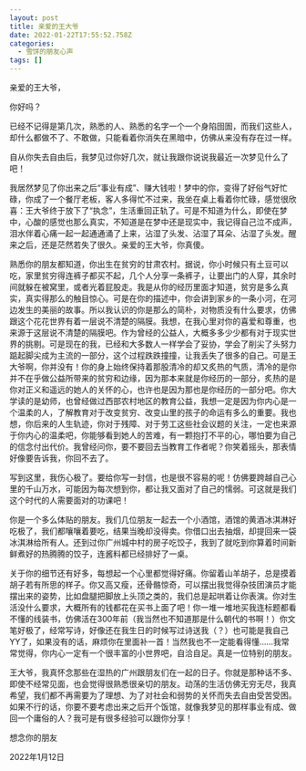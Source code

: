 ```yaml
---
layout: post
title: 亲爱的王大爷
date: 2022-01-22T17:55:52.758Z
categories:
  - 雪饼的朋友心声
tags: []
---
```

亲爱的王大爷，

你好吗？

已经不记得是第几次，熟悉的人、熟悉的名字一个一个身陷囹圄，而我们这些人，却什么都做不了、不敢做，只能看着你消失在黑暗中，仿佛从来没有存在过一样。

自从你失去自由后，我梦见过你好几次，就让我跟你说说我最近一次梦见什么了吧！

我居然梦见了你出来之后“事业有成”、赚大钱啦！梦中的你，变得了好俗气好忙碌，你成了一个餐厅老板，客人多得忙不过来，我坐在桌上看着你忙碌，感觉很欣喜：王大爷终于放下了“执念”，生活重回正轨了。可是不知道为什么，即使在梦中，心酸的感觉也那么真实，不知道是在梦中还是现实中，我记得自己泣不成声，泪水伴着心痛一起一起通通涌了上来，沾湿了头发、沾湿了耳朵、沾湿了头发。醒来之后，还是茫然若失了很久。亲爱的王大爷，你真傻。

熟悉你的朋友都知道，你出生在贫穷的甘肃农村。据说，你小时候只有土豆可以吃，家里贫穷得连裤子都买不起，几个人分享一条裤子，让要出门的人穿，其余时间就躲在被窝里，或者光着屁股走。我是从你的经历里面才知道，贫穷是多么真实，真实得那么的触目惊心。可是在你的描述中，你会讲到家乡的一条小河，在河边发生的美丽的故事。所以我认识的你是那么的简朴，对物质没有什么要求，仿佛跟这个花花世界有着一层说不清楚的隔膜。我想，在我心里对你的喜爱和尊重，也来源于这层说不清楚的隔膜吧。作为曾经的公益人，大概多多少少都有对于现实世界的挑剔。可是现在的我，已经和大多数人一样学会了妥协，学会了削尖了头努力踮起脚尖成为主流的一部分，这个过程跌跌撞撞，让我丢失了很多的自己。可是王大爷啊，你并没有！你的身上始终保持着那股清冷的却又炙热的气质，清冷的是你并不在乎做公益所带来的贫穷和边缘，因为那本来就是你经历的一部分，炙热的是你对正义和遥远的她人的关怀的心，也许也是因为那也是你经历的一部分吧。你大学读的是幼师，也曾经做过西部农村地区的教育公益，我想一定是因为你内心是一个温柔的人，了解教育对于改变贫穷、改变山里的孩子的命运有多么的重要。我也想，你后来的人生轨迹，你对于残障、对于劳工这些社会议题的关注，一定也来源于你内心的温柔吧，你能够看到她人的苦难，有一颗抱打不平的心，哪怕要为自己的信念付出代价。我曾经问你，要不要回去当教育工作者呢？你笑着摇头，那表情好像要告诉我，你回不去了。

写到这里，我伤心极了。要给你写一封信，也是很不容易的呢！仿佛要跨越自己心里的千山万水，可能因为每次想到你，都让我又面对了自己的懦弱。可这就是我们这个时代的人需要面对的功课吧！

你是一个多么体贴的朋友。我们几位朋友一起去一个小酒馆，酒馆的黄酒冰淇淋好吃极了，我们都嚷嚷着要吃，结果当晚却没得卖。你借口出去抽烟，却提回来一袋冰淇淋给所有人。还到过你广州城中村的房子吃饺子，我到了就吃到你算着时间新鲜煮好的热腾腾的饺子，连酱料都已经排好了一桌。

关于你的细节还有好多，每想起一个心里都觉得好痛。你留着山羊胡子，总是摸着胡子若有所思的样子。你又高又瘦，还骨骼惊奇，可以摆出我觉得杂技团演员才能摆出来的姿势，比如盘腿把脚放上头顶之类的，我们总是起哄着让你表演。你对生活没什么要求，大概所有的钱都花在买书上面了吧！你一堆一堆地买我连标题都看不懂的线装书，仿佛活在300年前（我当然也不知道那是什么朝代的书啊！）你文笔好极了，经常写诗，好像还在我生日的时候写过诗送我（？）也可能是我自己YY了，如果没有的话，麻烦你在里面补一首！当然我也不一定能看得懂……我常常觉得，你内心一定有一个很丰富的小世界吧，自洽自足。真是一位特别的朋友。

王大爷，我真怀念那些在湿热的广州跟朋友们在一起的日子。你就是那种话不多、即使不经常见面，也会觉得很熟悉很亲切的朋友。动荡的生活仿佛无穷无尽，我真希望，我们都不再需要为了理想、为了对社会和弱势的关怀而失去自由受苦受困。如果不行的话，你要不要考虑出来之后开个饭馆，就像我梦见的那样事业有成、做回一个庸俗的人？我可是有很多经验可以跟你分享！

想念你的朋友

2022年1月12日